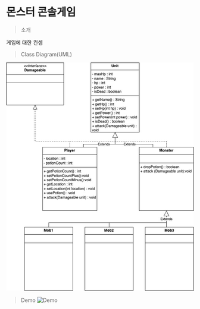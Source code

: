 # 몬스터 콘솔게임 
>소개

게임에 대한 컨셉




























> Class Diagram(UML)

![diagram](https://github.com/ryuuki98/zombieGame/blob/master/zombi/images/Unit.jpg)

> Demo ![Demo]()
